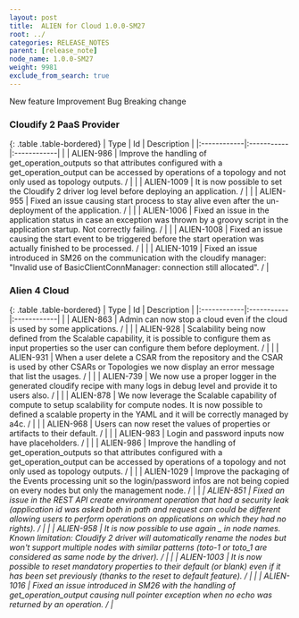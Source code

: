 ```yaml
---
layout: post
title:  ALIEN for Cloud 1.0.0-SM27
root: ../
categories: RELEASE_NOTES
parent: [release_note]
node_name: 1.0.0-SM27
weight: 9981
exclude_from_search: true
---
```





<i class="fa fa-plus text-success"></i> New feature <i class="fa fa-level-up text-primary"></i> Improvement  <i class="fa fa-bug text-danger"></i> Bug <i class="fa fa-exclamation-triangle text-warning"></i> Breaking change


### Cloudify 2 PaaS Provider



  {: .table .table-bordered}
  | Type        | Id         | Description |
  |:------------|:-----------|:------------|
      |  <i class="fa fa-level-up text-primary"></i> | ALIEN-986 | Improve the handling of get_operation_outputs so that attributes configured with a get_operation_output can be accessed by operations of a topology and not only used as topology outputs. /  |
    |  <i class="fa fa-level-up text-primary"></i> | ALIEN-1009 | It is now possible to set the Cloudify 2 driver log level before deploying an application. /  |
      |  <i class="fa fa-bug text-danger"></i> | ALIEN-955 | Fixed an issue causing start process to stay alive even after the un-deployment of the application. /  |
    |  <i class="fa fa-bug text-danger"></i> | ALIEN-1006 | Fixed an issue in the application status in case an exception was thrown by a groovy script in the application startup. Not correctly failing. /  |
    |  <i class="fa fa-bug text-danger"></i> | ALIEN-1008 | Fixed an issue causing the start event to be triggered before the start operation was actually finished to be processed. /  |
    |  <i class="fa fa-bug text-danger"></i> | ALIEN-1019 | Fixed an issue introduced in SM26 on the communication with the cloudify manager: "Invalid use of BasicClientConnManager: connection still allocated". /  |
  


### Alien 4 Cloud



  {: .table .table-bordered}
  | Type        | Id         | Description |
  |:------------|:-----------|:------------|
    |  <i class="fa fa-plus text-success"></i> | ALIEN-863 | Admin can now stop a cloud even if the cloud is used by some applications. /  |
    |  <i class="fa fa-plus text-success"></i> | ALIEN-928 | Scalability being now defined from the Scalable capability, it is possible to configure them as input properties so the user can configure them before deployment. /  |
    |  <i class="fa fa-plus text-success"></i> | ALIEN-931 | When a user delete a CSAR from the repository and the CSAR is used by other CSARs or Topologies we now display an error message that list the usages. /  |
      |  <i class="fa fa-level-up text-primary"></i> | ALIEN-739 | We now use a proper logger in the generated cloudify recipe with many logs in debug level and provide it to users also. /  |
    |  <i class="fa fa-level-up text-primary"></i> | ALIEN-878 | We now leverage the Scalable capability of compute to setup scalability for compute nodes. It is now possible to defined a scalable property in the YAML and it will be correctly managed by a4c. /  |
    |  <i class="fa fa-level-up text-primary"></i> | ALIEN-968 | Users can now reset the values of properties or artifacts to their default. /  |
    |  <i class="fa fa-level-up text-primary"></i> | ALIEN-983 | Login and password inputs now have placeholders. /  |
    |  <i class="fa fa-level-up text-primary"></i> | ALIEN-986 | Improve the handling of get_operation_outputs so that attributes configured with a get_operation_output can be accessed by operations of a topology and not only used as topology outputs. /  |
    |  <i class="fa fa-level-up text-primary"></i> | ALIEN-1029 | Improve the packaging of the Events processing unit so the login/password infos are not being copied on every nodes but only the management node. /  |
      |  <i class="fa fa-exclamation-triangle text-warning">  <i class="fa fa-bug text-danger"></i> | ALIEN-851 | Fixed an issue in the REST API create environment operation that had a security leak (application id was asked both in path and request can could be different allowing users to perform operations on applications on which they had no rights). /  |
    |  <i class="fa fa-bug text-danger"></i> | ALIEN-958 | It is now possible to use again _ in node names. Known limitation: Cloudify 2 driver will automatically rename the nodes but won't support multiple nodes with similar patterns (toto-1 or toto_1 are considered as same node by the driver). /  |
    |  <i class="fa fa-bug text-danger"></i> | ALIEN-1003 | It is now possible to reset mandatory properties to their default (or blank) even if it has been set previously (thanks to the reset to default feature). /  |
    |  <i class="fa fa-bug text-danger"></i> | ALIEN-1016 | Fixed an issue introduced in SM26 with the handling of get_operation_output causing null pointer exception when no echo was returned by an operation. /  |
  

